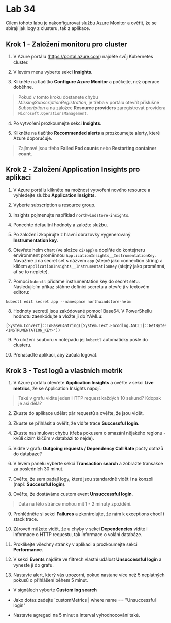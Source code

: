 # Lab 34

Cílem tohoto labu je nakonfigurovat službu Azure Monitor a ověřit, že se sbírají jak logy z clusteru, tak z aplikace.

## Krok 1 - Založení monitoru pro cluster

1. V Azure portálu (https://portal.azure.com) najděte svůj Kubernetes cluster.

2. V levém menu vyberte sekci __Insights__.

3. Klikněte na tlačítko __Configure Azure Monitor__ a počkejte, než operace doběhne.

> Pokud v tomto kroku dostanete chybu _MissingSubscriptionRegistration_, je třeba v portálu otevřít příslušné _Subscription_ a na záložce __Resource providers__ zaregistrovat providera `Microsoft.OperationsManagement`.

4. Po vytvoření prozkoumejte sekci __Insights__.

5. Klikněte na tlačítko __Recommended alerts__ a prozkoumejte alerty, které Azure doporučuje.

> Zajímavé jsou třeba __Failed Pod counts__ nebo __Restarting container count__.

## Krok 2 - Založení Application Insights pro aplikaci

1. V Azure portálu klikněte na možnost vytvoření nového resource a vyhledejte službu __Application Insights__.

2. Vyberte subscription a resource group.

3. Insights pojmenujte například `northwindstore-insights`.

4. Ponechte defaultní hodnoty a založte službu.

5. Po založení zkopírujte z hlavní obrazovky vygenerovaný __Instrumentation key__.

6. Otevřete helm chart (ve složce `ci/app`) a doplňte do kontejneru environment proměnnou `ApplicationInsights__InstrumentationKey`. Navažme ji na secret set s názvem `app` (stejně jako connection string) a klíčem `ApplicationInsights__InstrumentationKey` (stejný jako proměnná, ať se to neplete).

7. Pomocí `kubectl` přidáme instrumentation key do secret setu. Následujícím příkaz stáhne definici secretu a otevře ji v textovém editoru:

```
kubectl edit secret app --namespace northwindstore-helm
```

8. Hodnoty secretů jsou zakódované pomocí Base64. V PowerShellu hodnotu zaenkódujte a vložte ji do YAMLu:

```
[System.Convert]::ToBase64String([System.Text.Encoding.ASCII]::GetBytes("<INSTRUMENTATION_KEY>"))
```

9. Po uložení souboru v notepadu jej `kubectl` automaticky pošle do clusteru.

10. Přenasaďte aplikaci, aby začala logovat.

## Krok 3 - Test logů a vlastních metrik

1. V Azure portálu otevřete __Application Insights__ a ověřte v sekci __Live metrics__, že se Application Insights napojí.

> Také v grafu vidíte jeden HTTP request každých 10 sekund? Kdopak je asi dělá?

2. Zkuste do aplikace udělat pár requestů a ověřte, že jsou vidět.

3. Zkuste se přihlásit a ověřit, že vidíte trace __Successful login__.

4. Zkuste nasimulovat chybu (třeba pokusem o smazání nějakého regionu - kvůli cizím klíčům v databázi to nejde).

5. Vidíte v grafu __Outgoing requests / Dependency Call Rate__ počty dotazů do databáze?

6. V levém panelu vyberte sekci __Transaction search__ a zobrazte transakce za posledních 30 minut.

7. Ověřte, že sem padají logy, které jsou standardně vidět i na konzoli (např. __Successful login__).

8. Ověřte, že dostáváme custom event __Unsuccessful login__. 

> Data na této stránce mohou mít 1 - 2 minuty zpoždění.

9. Prohlédněte si sekci __Failures__ a zkontrolujte, že nám k exceptions chodí i stack trace. 

10. Zároveň můžete vidět, že u chyby v sekci __Dependencies__ vidíte i informace o HTTP requestu, tak informace o volání databáze.

11. Proklikejte všechny stránky v aplikaci a prozkoumejte sekci __Performance__.

12. V sekci __Events__ najděte ve filtrech vlastní událost __Unsuccessful login__ a vyneste ji do grafu.

13. Nastavte alert, který vás upozorní, pokud nastane více než 5 neplatných pokusů o přihlášení během 5 minut.

  * V signálech vyberte __Custom log search__

  * Jako dotaz zadejte `customMetrics | where name == "Unsuccessful login"

  * Nastavte agregaci na 5 minut a interval vyhodnocování také.



